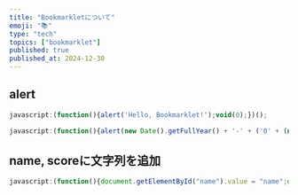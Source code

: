 ```yaml
---
title: "Bookmarkletについて"
emoji: "📚"
type: "tech"
topics: ["bookmarklet"]
published: true
published_at: 2024-12-30
---
```


## alert

```javascript
javascript:(function(){alert('Hello, Bookmarklet!');void(0);})();
```

```javascript
javascript:(function(){alert(new Date().getFullYear() + '-' + ('0' + (new Date().getMonth() + 1)).slice(-2) + '-' + ('0' + new Date().getDate()).slice(-2));void(0);})();
```

## name, scoreに文字列を追加

```javascript
javascript:(function(){document.getElementById("name").value = "name";document.getElementById("score").value = "123";void(0);})();
```
